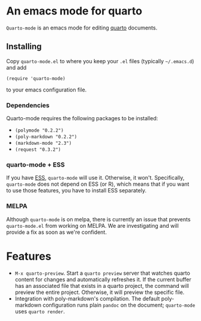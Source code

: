 # An emacs mode for quarto

`Quarto-mode` is an emacs mode for editing [quarto](https://quarto.org) documents.

## Installing

Copy `quarto-mode.el` to where you keep your `.el` files (typically `~/.emacs.d`) and add

    (require 'quarto-mode)

to your emacs configuration file.

### Dependencies

Quarto-mode requires the following packages to be installed:

- `(polymode "0.2.2")`
- `(poly-markdown "0.2.2")`
- `(markdown-mode "2.3")`
- `(request "0.3.2")`

### quarto-mode + ESS

If you have [ESS](https://ess.r-project.org/), `quarto-mode` will use it. Otherwise, it won't. Specifically, `quarto-mode` does not depend on ESS (or R), which means that if you want to use those features, you have to install ESS separately.

### MELPA

Although `quarto-mode` is on melpa, there is currently an issue that prevents `quarto-mode.el` from working on MELPA. We are investigating and will provide a fix as soon as we're confident.

# Features

- `M-x quarto-preview`. Start a `quarto preview` server that watches quarto content for changes and automatically refreshes it. If the current buffer has an associated file that exists in a quarto project, the command will preview the entire project. Otherwise, it will preview the specific file.
- Integration with poly-markdown's compilation. The default poly-markdown configuration runs plain `pandoc` on the document; `quarto-mode` uses `quarto render`.

